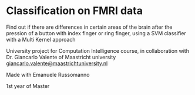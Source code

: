 # Classification on FMRI data 
Find out if there are differences in certain areas of the brain after the pression of a button with index finger or ring finger, using a SVM classifier with a Multi Kernel approach

University project for Computation Intelligence course, in collaboration with Dr. Giancarlo Valente of Maastricht university
giancarlo.valente@maastrichtuniversity.nl

Made with Emanuele Russomanno

1st year of Master
